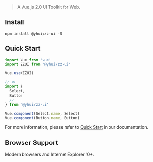 > A Vue.js 2.0 UI Toolkit for Web.

## Install
```shell
npm install @yhui/zz-ui -S
```

## Quick Start
``` javascript
import Vue from 'vue'
import ZZUI from '@yhui/zz-ui'

Vue.use(ZZUI)

// or
import {
  Select,
  Button
  // ...
} from '@yhui/zz-ui'

Vue.component(Select.name, Select)
Vue.component(Button.name, Button)
```
For more information, please refer to [Quick Start](http://element.eleme.io/#/en-US/component/quickstart) in our documentation.

## Browser Support
Modern browsers and Internet Explorer 10+.

